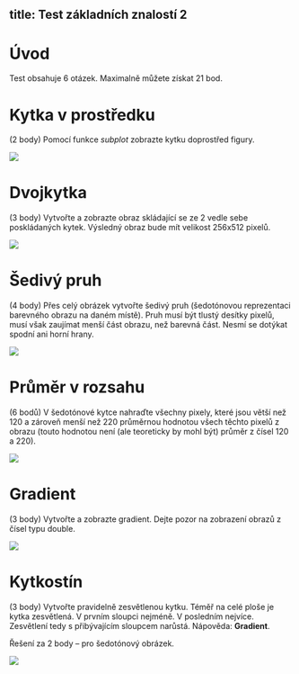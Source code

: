 title: Test základních znalostí 2
---
# Úvod
Test obsahuje 6 otázek. Maximalně můžete získat 21 bod.
# Kytka v prostředku
(2 body) Pomocí funkce *subplot* zobrazte kytku doprostřed figury.

![](media/test_basic_2_1.PNG)
# Dvojkytka
 (3 body) Vytvořte a zobrazte obraz skládající se ze 2 vedle sebe poskládaných kytek. Výsledný obraz bude mít velikost 256x512 pixelů.

![](media/test_basic_2_2.PNG)
# Šedivý pruh
(4 body) Přes celý obrázek vytvořte šedivý pruh (šedotónovou reprezentaci barevného obrazu na daném místě). Pruh musí být tlustý desítky pixelů, musí však zaujímat menší část obrazu, než barevná část. Nesmí se dotýkat spodní ani horní hrany.

![](media/test_basic_2_3.PNG)
# Průměr v rozsahu
(6 bodů) V šedotónové kytce nahraďte všechny pixely, které jsou větší než 120 a zároveň menší než 220 průměrnou hodnotou všech těchto pixelů z obrazu (touto hodnotou není (ale teoreticky by mohl být) průměr z čísel 120 a 220).

![](media/test_basic_2_4.PNG)
# Gradient
(3 body) Vytvořte a zobrazte gradient. Dejte pozor na zobrazení obrazů z čísel typu double.

![](media/test_basic_2_5.PNG)
# Kytkostín
(3 body) Vytvořte pravidelně zesvětlenou kytku. Téměř na celé ploše je kytka zesvětlená. V prvním sloupci nejméně. V posledním nejvíce. Zesvětlení tedy s přibývajícím sloupcem narůstá. Nápověda: **Gradient**.

Řešení za 2 body – pro šedotónový obrázek.

![](media/test_basic_2_6.PNG)
